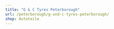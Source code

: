 ```yaml
---
title: "G & C Tyres Peterborough"
url: /peterborough/g-und-c-tyres-peterborough/
shop: Autoteile
---
```

